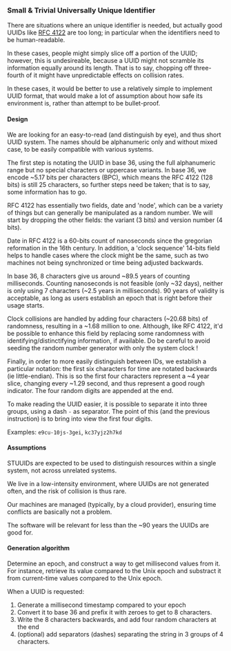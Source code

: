 ### Small & Trivial Universally Unique Identifier

There are situations where an unique identifier is needed, but actually good UUIDs like [RFC 4122](https://www.ietf.org/rfc/rfc4122.txt) are too long; in particular when the identifiers need to be human-readable.

In these cases, people might simply slice off a portion of the UUID; however, this is undesireable, because a UUID might not scramble its information equally around its length. That is to say, chopping off three-fourth of it might have unpredictable effects on collision rates.

In these cases, it would be better to use a relatively simple to implement UUID format, that would make a lot of assumption about how safe its environment is, rather than attempt to be bullet-proof.

#### Design

We are looking for an easy-to-read (and distinguish by eye), and thus short UUID system. The names should be alphanumeric only and without mixed case, to be easily compatible with various systems.

The first step is notating the UUID in base 36, using the full alphanumeric range but no special characters or uppercase variants. In base 36, we encode ~5.17 bits per characters (BPC), which means the RFC 4122 (128 bits) is still 25 characters, so further steps need be taken; that is to say, some information has to go.

RFC 4122 has essentially two fields, date and 'node', which can be a variety of things but can generally be manipulated as a random number. We will start by dropping the other fields: the variant (3 bits) and version number (4 bits).

Date in RFC 4122 is a 60-bits count of nanoseconds since the gregorian reformation in the 16th century. In addition, a 'clock sequence' 14-bits field helps to handle cases where the clock might be the same, such as two machines not being synchronized or time being adjusted backwards.

In base 36, 8 characters give us around ~89.5 years of counting milliseconds. Counting nanoseconds is not feasible (only ~32 days), neither is only using 7 characters (~2.5 years in milliseconds). 90 years of validity is acceptable, as long as users establish an epoch that is right before their usage starts.

Clock collisions are handled by adding four characters (~20.68 bits) of randomness, resulting in a ~1.68 million to one. Although, like RFC 4122, it'd be possible to enhance this field by replacing some randomness with identifying/distinctifying information, if available. Do be careful to avoid seeding the random number generator with only the system clock !

Finally, in order to more easily distinguish between IDs, we establish a particular notation: the first six characters for time are notated backwards (ie little-endian). This is so the first four characters represent a ~4 year slice, changing every ~1.29 second, and thus represent a good rough indicator. The four random digits are appended at the end.

To make reading the UUID easier, it is possible to separate it into three groups, using a dash `-` as separator. The point of this (and the previous instruction) is to bring into view the first four digits.

Examples: `e9cu-10js-3gei`, `kc37yjz2h7kd`


#### Assumptions

STUUIDs are expected to be used to distinguish resources within a single system, not across unrelated systems.

We live in a low-intensity environment, where UUIDs are not generated often, and the risk of collision is thus rare.

Our machines are managed (typically, by a cloud provider), ensuring time conflicts are basically not a problem.

The software will be relevant for less than the ~90 years the UUIDs are good for.

#### Generation algorithm

Determine an epoch, and construct a way to get millisecond values from it. For instance, retrieve its value compared to the Unix epoch and substract it from current-time values compared to the Unix epoch.

When a UUID is requested:

1. Generate a millisecond timestamp compared to your epoch
2. Convert it to base 36 and prefix it with zeroes to get to 8 characters.
3. Write the 8 characters backwards, and add four random characters at the end
4. (optional) add separators (dashes) separating the string in 3 groups of 4 characters.
